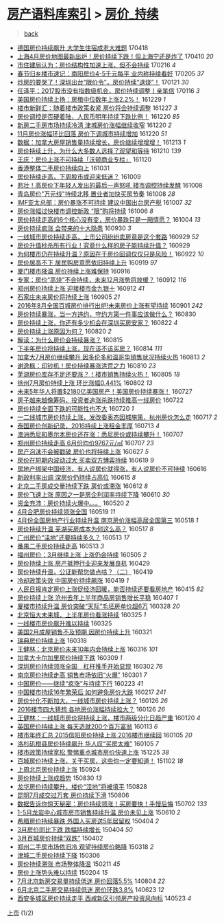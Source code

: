 [房产语料库索引](../../README.md)  > [房价_持续](房价_持续.md)
====
> [back](../README.md)

- [德国房价持续飙升 大学生住宿成老大难题](http://jkwz.applinzi.com/ittc/6957883146543563780.html#%E5%BE%B7%E5%9B%BD%E6%88%BF%E4%BB%B7%E6%8C%81%E7%BB%AD%E9%A3%99%E5%8D%87+%E5%A4%A7%E5%AD%A6%E7%94%9F%E4%BD%8F%E5%AE%BF%E6%88%90%E8%80%81%E5%A4%A7%E9%9A%BE%E9%A2%98) 170418  
- [上海4月房价地图最新出炉！房价持续下跌！但上海宁还是炸了](http://jkwz.applinzi.com/ittc/6954844354970649604.html#%E4%B8%8A%E6%B5%B74%E6%9C%88%E6%88%BF%E4%BB%B7%E5%9C%B0%E5%9B%BE%E6%9C%80%E6%96%B0%E5%87%BA%E7%82%89%EF%BC%81%E6%88%BF%E4%BB%B7%E6%8C%81%E7%BB%AD%E4%B8%8B%E8%B7%8C%EF%BC%81%E4%BD%86%E4%B8%8A%E6%B5%B7%E5%AE%81%E8%BF%98%E6%98%AF%E7%82%B8%E4%BA%86) 170410 *20* 
- [市住建局认为：房价结构性加速上涨，但不会持续](http://jkwz.applinzi.com/ittc/6935245578224272389.html#%E5%B8%82%E4%BD%8F%E5%BB%BA%E5%B1%80%E8%AE%A4%E4%B8%BA%EF%BC%9A%E6%88%BF%E4%BB%B7%E7%BB%93%E6%9E%84%E6%80%A7%E5%8A%A0%E9%80%9F%E4%B8%8A%E6%B6%A8%EF%BC%8C%E4%BD%86%E4%B8%8D%E4%BC%9A%E6%8C%81%E7%BB%AD) 170216 *4* 
- [春节归乡楼市速记：南阳房价4-5千元每平 业内称持续看好](http://jkwz.applinzi.com/ittc/6931211039193695236.html#%E6%98%A5%E8%8A%82%E5%BD%92%E4%B9%A1%E6%A5%BC%E5%B8%82%E9%80%9F%E8%AE%B0%EF%BC%9A%E5%8D%97%E9%98%B3%E6%88%BF%E4%BB%B74-5%E5%8D%83%E5%85%83%E6%AF%8F%E5%B9%B3+%E4%B8%9A%E5%86%85%E7%A7%B0%E6%8C%81%E7%BB%AD%E7%9C%8B%E5%A5%BD) 170205 *37* 
- [炒房的要哭了！深圳出台“限价令”，房价持续“退烧”！](http://jkwz.applinzi.com/ittc/6925680918198223877.html#%E7%82%92%E6%88%BF%E7%9A%84%E8%A6%81%E5%93%AD%E4%BA%86%EF%BC%81%E6%B7%B1%E5%9C%B3%E5%87%BA%E5%8F%B0%E2%80%9C%E9%99%90%E4%BB%B7%E4%BB%A4%E2%80%9D%EF%BC%8C%E6%88%BF%E4%BB%B7%E6%8C%81%E7%BB%AD%E2%80%9C%E9%80%80%E7%83%A7%E2%80%9D%EF%BC%81) 170121 *30* 
- [任泽平：2017股市没有指数级机会，房价持续调整丨亲笔信](http://jkwz.applinzi.com/ittc/6923521263804089349.html#%E4%BB%BB%E6%B3%BD%E5%B9%B3%EF%BC%9A2017%E8%82%A1%E5%B8%82%E6%B2%A1%E6%9C%89%E6%8C%87%E6%95%B0%E7%BA%A7%E6%9C%BA%E4%BC%9A%EF%BC%8C%E6%88%BF%E4%BB%B7%E6%8C%81%E7%BB%AD%E8%B0%83%E6%95%B4%E4%B8%A8%E4%BA%B2%E7%AC%94%E4%BF%A1) 170116 *3* 
- [美国房价持续上扬：房租中位数年上涨2.2%！](http://jkwz.applinzi.com/ittc/6917101198770701316.html#%E7%BE%8E%E5%9B%BD%E6%88%BF%E4%BB%B7%E6%8C%81%E7%BB%AD%E4%B8%8A%E6%89%AC%EF%BC%9A%E6%88%BF%E7%A7%9F%E4%B8%AD%E4%BD%8D%E6%95%B0%E5%B9%B4%E4%B8%8A%E6%B6%A82.2%25%EF%BC%81) 161229 *1* 
- [楼市新鲜汇：随着楼市政策收紧 房价将会持续调整](http://jkwz.applinzi.com/ittc/6916273841856054277.html#%E6%A5%BC%E5%B8%82%E6%96%B0%E9%B2%9C%E6%B1%87%EF%BC%9A%E9%9A%8F%E7%9D%80%E6%A5%BC%E5%B8%82%E6%94%BF%E7%AD%96%E6%94%B6%E7%B4%A7+%E6%88%BF%E4%BB%B7%E5%B0%86%E4%BC%9A%E6%8C%81%E7%BB%AD%E8%B0%83%E6%95%B4) 161227 *3* 
- [房价调控是否硬着陆，人民币明年持续下跌比例！](http://jkwz.applinzi.com/ittc/6913750037418214404.html#%E6%88%BF%E4%BB%B7%E8%B0%83%E6%8E%A7%E6%98%AF%E5%90%A6%E7%A1%AC%E7%9D%80%E9%99%86%EF%BC%8C%E4%BA%BA%E6%B0%91%E5%B8%81%E6%98%8E%E5%B9%B4%E6%8C%81%E7%BB%AD%E4%B8%8B%E8%B7%8C%E6%AF%94%E4%BE%8B%EF%BC%81) 161220 *85* 
- [新房二手房市场持续冷清 津城房价涨幅继续收窄](http://jkwz.applinzi.com/ittc/6913639800497521669.html#%E6%96%B0%E6%88%BF%E4%BA%8C%E6%89%8B%E6%88%BF%E5%B8%82%E5%9C%BA%E6%8C%81%E7%BB%AD%E5%86%B7%E6%B8%85+%E6%B4%A5%E5%9F%8E%E6%88%BF%E4%BB%B7%E6%B6%A8%E5%B9%85%E7%BB%A7%E7%BB%AD%E6%94%B6%E7%AA%84) 161220 *2* 
- [11月房价涨幅环比回落 房价下调城市持续增加](http://jkwz.applinzi.com/ittc/6913599559480902660.html#11%E6%9C%88%E6%88%BF%E4%BB%B7%E6%B6%A8%E5%B9%85%E7%8E%AF%E6%AF%94%E5%9B%9E%E8%90%BD+%E6%88%BF%E4%BB%B7%E4%B8%8B%E8%B0%83%E5%9F%8E%E5%B8%82%E6%8C%81%E7%BB%AD%E5%A2%9E%E5%8A%A0) 161220 *51* 
- [数据：加拿大房屋销售量持续增长，房价继续增增增！](http://jkwz.applinzi.com/ittc/6911166238570316804.html#%E6%95%B0%E6%8D%AE%EF%BC%9A%E5%8A%A0%E6%8B%BF%E5%A4%A7%E6%88%BF%E5%B1%8B%E9%94%80%E5%94%AE%E9%87%8F%E6%8C%81%E7%BB%AD%E5%A2%9E%E9%95%BF%EF%BC%8C%E6%88%BF%E4%BB%B7%E7%BB%A7%E7%BB%AD%E5%A2%9E%E5%A2%9E%E5%A2%9E%EF%BC%81) 161213 *1* 
- [房价持续上升，为什么大多数人选择了观望和等待](http://jkwz.applinzi.com/ittc/6910107618206286853.html#%E6%88%BF%E4%BB%B7%E6%8C%81%E7%BB%AD%E4%B8%8A%E5%8D%87%EF%BC%8C%E4%B8%BA%E4%BB%80%E4%B9%88%E5%A4%A7%E5%A4%9A%E6%95%B0%E4%BA%BA%E9%80%89%E6%8B%A9%E4%BA%86%E8%A7%82%E6%9C%9B%E5%92%8C%E7%AD%89%E5%BE%85) 161210 *139* 
- [王庆：房价上涨不可持续「沃顿商业专栏」](http://jkwz.applinzi.com/ittc/6902648088174265349.html#%E7%8E%8B%E5%BA%86%EF%BC%9A%E6%88%BF%E4%BB%B7%E4%B8%8A%E6%B6%A8%E4%B8%8D%E5%8F%AF%E6%8C%81%E7%BB%AD%E3%80%8C%E6%B2%83%E9%A1%BF%E5%95%86%E4%B8%9A%E4%B8%93%E6%A0%8F%E3%80%8D) 161120  
- [香港整体二手房价持续向上](http://jkwz.applinzi.com/ittc/6895073316573807621.html#%E9%A6%99%E6%B8%AF%E6%95%B4%E4%BD%93%E4%BA%8C%E6%89%8B%E6%88%BF%E4%BB%B7%E6%8C%81%E7%BB%AD%E5%90%91%E4%B8%8A) 161031  
- [房价持续走高，下周股市或迎来低迷？](http://jkwz.applinzi.com/ittc/6886932048513598469.html#%E6%88%BF%E4%BB%B7%E6%8C%81%E7%BB%AD%E8%B5%B0%E9%AB%98%EF%BC%8C%E4%B8%8B%E5%91%A8%E8%82%A1%E5%B8%82%E6%88%96%E8%BF%8E%E6%9D%A5%E4%BD%8E%E8%BF%B7%EF%BC%9F) 161009  
- [悲壮！高房价下年轻人发出的最后一声怒吼 楼市调控持续发酵](http://jkwz.applinzi.com/ittc/6886695925061256197.html#%E6%82%B2%E5%A3%AE%EF%BC%81%E9%AB%98%E6%88%BF%E4%BB%B7%E4%B8%8B%E5%B9%B4%E8%BD%BB%E4%BA%BA%E5%8F%91%E5%87%BA%E7%9A%84%E6%9C%80%E5%90%8E%E4%B8%80%E5%A3%B0%E6%80%92%E5%90%BC+%E6%A5%BC%E5%B8%82%E8%B0%83%E6%8E%A7%E6%8C%81%E7%BB%AD%E5%8F%91%E9%85%B5) 161008  
- [青岛房价&quot;万元线&quot;持续北移 置业者加快买房节奏](http://jkwz.applinzi.com/ittc/6886511563392943108.html#%E9%9D%92%E5%B2%9B%E6%88%BF%E4%BB%B7%26quot%3B%E4%B8%87%E5%85%83%E7%BA%BF%26quot%3B%E6%8C%81%E7%BB%AD%E5%8C%97%E7%A7%BB+%E7%BD%AE%E4%B8%9A%E8%80%85%E5%8A%A0%E5%BF%AB%E4%B9%B0%E6%88%BF%E8%8A%82%E5%A5%8F) 161008 *28* 
- [IMF亚太总部：房价暴涨不可持续 建议中国出台房产税](http://jkwz.applinzi.com/ittc/6886184167494124549.html#IMF%E4%BA%9A%E5%A4%AA%E6%80%BB%E9%83%A8%EF%BC%9A%E6%88%BF%E4%BB%B7%E6%9A%B4%E6%B6%A8%E4%B8%8D%E5%8F%AF%E6%8C%81%E7%BB%AD+%E5%BB%BA%E8%AE%AE%E4%B8%AD%E5%9B%BD%E5%87%BA%E5%8F%B0%E6%88%BF%E4%BA%A7%E7%A8%8E) 161007 *32* 
- [房价涨幅过快楼市调控新政     “限”购将持续](http://jkwz.applinzi.com/ittc/6885937777979425796.html#%E6%88%BF%E4%BB%B7%E6%B6%A8%E5%B9%85%E8%BF%87%E5%BF%AB%E6%A5%BC%E5%B8%82%E8%B0%83%E6%8E%A7%E6%96%B0%E6%94%BF+++++%E2%80%9C%E9%99%90%E2%80%9D%E8%B4%AD%E5%B0%86%E6%8C%81%E7%BB%AD) 161006 *8* 
- [房价持续走高的6个核心没有变，房价暴跌只是一厢情愿？](http://jkwz.applinzi.com/ittc/6885146929595417604.html#%E6%88%BF%E4%BB%B7%E6%8C%81%E7%BB%AD%E8%B5%B0%E9%AB%98%E7%9A%846%E4%B8%AA%E6%A0%B8%E5%BF%83%E6%B2%A1%E6%9C%89%E5%8F%98%EF%BC%8C%E6%88%BF%E4%BB%B7%E6%9A%B4%E8%B7%8C%E5%8F%AA%E6%98%AF%E4%B8%80%E5%8E%A2%E6%83%85%E6%84%BF%EF%BC%9F) 161004 *13* 
- [房价持续疯涨 会带来的十大隐患](http://jkwz.applinzi.com/ittc/6883728993836073988.html#%E6%88%BF%E4%BB%B7%E6%8C%81%E7%BB%AD%E7%96%AF%E6%B6%A8+%E4%BC%9A%E5%B8%A6%E6%9D%A5%E7%9A%84%E5%8D%81%E5%A4%A7%E9%9A%90%E6%82%A3) 160930 *3* 
- [一线城市房价持续走高，上市公司纷纷卖房竟是这个套路](http://jkwz.applinzi.com/ittc/6883379220532691972.html#%E4%B8%80%E7%BA%BF%E5%9F%8E%E5%B8%82%E6%88%BF%E4%BB%B7%E6%8C%81%E7%BB%AD%E8%B5%B0%E9%AB%98%EF%BC%8C%E4%B8%8A%E5%B8%82%E5%85%AC%E5%8F%B8%E7%BA%B7%E7%BA%B7%E5%8D%96%E6%88%BF%E7%AB%9F%E6%98%AF%E8%BF%99%E4%B8%AA%E5%A5%97%E8%B7%AF) 160929 *52* 
- [房价升值秒杀所有行业！究竟什么样的房子能持续升值？](http://jkwz.applinzi.com/ittc/6883300327268287493.html#%E6%88%BF%E4%BB%B7%E5%8D%87%E5%80%BC%E7%A7%92%E6%9D%80%E6%89%80%E6%9C%89%E8%A1%8C%E4%B8%9A%EF%BC%81%E7%A9%B6%E7%AB%9F%E4%BB%80%E4%B9%88%E6%A0%B7%E7%9A%84%E6%88%BF%E5%AD%90%E8%83%BD%E6%8C%81%E7%BB%AD%E5%8D%87%E5%80%BC%EF%BC%9F) 160929  
- [为何楼市仍在持续升温？原因在于房价回调仅仅只是风险！](http://jkwz.applinzi.com/ittc/6880718147241378820.html#%E4%B8%BA%E4%BD%95%E6%A5%BC%E5%B8%82%E4%BB%8D%E5%9C%A8%E6%8C%81%E7%BB%AD%E5%8D%87%E6%B8%A9%EF%BC%9F%E5%8E%9F%E5%9B%A0%E5%9C%A8%E4%BA%8E%E6%88%BF%E4%BB%B7%E5%9B%9E%E8%B0%83%E4%BB%85%E4%BB%85%E5%8F%AA%E6%98%AF%E9%A3%8E%E9%99%A9%EF%BC%81) 160922 *10* 
- [房价居高不下 居民购房意愿依旧持续上升](http://jkwz.applinzi.com/ittc/6879629433878610949.html#%E6%88%BF%E4%BB%B7%E5%B1%85%E9%AB%98%E4%B8%8D%E4%B8%8B+%E5%B1%85%E6%B0%91%E8%B4%AD%E6%88%BF%E6%84%8F%E6%84%BF%E4%BE%9D%E6%97%A7%E6%8C%81%E7%BB%AD%E4%B8%8A%E5%8D%87) 160919 *97* 
- [厦门楼市降温 房价持续上涨难保持](http://jkwz.applinzi.com/ittc/6878509462825993221.html#%E5%8E%A6%E9%97%A8%E6%A5%BC%E5%B8%82%E9%99%8D%E6%B8%A9+%E6%88%BF%E4%BB%B7%E6%8C%81%E7%BB%AD%E4%B8%8A%E6%B6%A8%E9%9A%BE%E4%BF%9D%E6%8C%81) 160916  
- [专家：房价“高烧”不会持续，未来12月涨势将放缓？](http://jkwz.applinzi.com/ittc/6877032924137915397.html#%E4%B8%93%E5%AE%B6%EF%BC%9A%E6%88%BF%E4%BB%B7%E2%80%9C%E9%AB%98%E7%83%A7%E2%80%9D%E4%B8%8D%E4%BC%9A%E6%8C%81%E7%BB%AD%EF%BC%8C%E6%9C%AA%E6%9D%A512%E6%9C%88%E6%B6%A8%E5%8A%BF%E5%B0%86%E6%94%BE%E7%BC%93%EF%BC%9F) 160912 *116* 
- [郑州房价持续上涨 迎接楼市金九银十](http://jkwz.applinzi.com/ittc/6876975978286416900.html#%E9%83%91%E5%B7%9E%E6%88%BF%E4%BB%B7%E6%8C%81%E7%BB%AD%E4%B8%8A%E6%B6%A8+%E8%BF%8E%E6%8E%A5%E6%A5%BC%E5%B8%82%E9%87%91%E4%B9%9D%E9%93%B6%E5%8D%81) 160912 *41* 
- [石家庄未来房价将持续上涨](http://jkwz.applinzi.com/ittc/6874348459875894277.html#%E7%9F%B3%E5%AE%B6%E5%BA%84%E6%9C%AA%E6%9D%A5%E6%88%BF%E4%BB%B7%E5%B0%86%E6%8C%81%E7%BB%AD%E4%B8%8A%E6%B6%A8) 160905 *21* 
- [2016年8月全国百城房价排行出炉!未来房价上涨有望持续](http://jkwz.applinzi.com/ittc/6872880208851502084.html#2016%E5%B9%B48%E6%9C%88%E5%85%A8%E5%9B%BD%E7%99%BE%E5%9F%8E%E6%88%BF%E4%BB%B7%E6%8E%92%E8%A1%8C%E5%87%BA%E7%82%89%21%E6%9C%AA%E6%9D%A5%E6%88%BF%E4%BB%B7%E4%B8%8A%E6%B6%A8%E6%9C%89%E6%9C%9B%E6%8C%81%E7%BB%AD) 160901 *242* 
- [房价持续暴涨，当一方违约，守约方第一件事应该做什么？](http://jkwz.applinzi.com/ittc/6872099547890844677.html#%E6%88%BF%E4%BB%B7%E6%8C%81%E7%BB%AD%E6%9A%B4%E6%B6%A8%EF%BC%8C%E5%BD%93%E4%B8%80%E6%96%B9%E8%BF%9D%E7%BA%A6%EF%BC%8C%E5%AE%88%E7%BA%A6%E6%96%B9%E7%AC%AC%E4%B8%80%E4%BB%B6%E4%BA%8B%E5%BA%94%E8%AF%A5%E5%81%9A%E4%BB%80%E4%B9%88%EF%BC%9F) 160830  
- [房价持续上涨，你还有多少机会在深圳买房安家？](http://jkwz.applinzi.com/ittc/6869281503414060036.html#%E6%88%BF%E4%BB%B7%E6%8C%81%E7%BB%AD%E4%B8%8A%E6%B6%A8%EF%BC%8C%E4%BD%A0%E8%BF%98%E6%9C%89%E5%A4%9A%E5%B0%91%E6%9C%BA%E4%BC%9A%E5%9C%A8%E6%B7%B1%E5%9C%B3%E4%B9%B0%E6%88%BF%E5%AE%89%E5%AE%B6%EF%BC%9F) 160822 *4* 
- [房价持续上涨原因为何？](http://jkwz.applinzi.com/ittc/6868438340042490885.html#%E6%88%BF%E4%BB%B7%E6%8C%81%E7%BB%AD%E4%B8%8A%E6%B6%A8%E5%8E%9F%E5%9B%A0%E4%B8%BA%E4%BD%95%EF%BC%9F) 160820 *2* 
- [解读：为什么房价会持续暴涨？](http://jkwz.applinzi.com/ittc/6866648564255687684.html#%E8%A7%A3%E8%AF%BB%EF%BC%9A%E4%B8%BA%E4%BB%80%E4%B9%88%E6%88%BF%E4%BB%B7%E4%BC%9A%E6%8C%81%E7%BB%AD%E6%9A%B4%E6%B6%A8%EF%BC%9F) 160815  
- [下半年房价将持续上涨，现在该不该买房？](http://jkwz.applinzi.com/ittc/6865504846354056197.html#%E4%B8%8B%E5%8D%8A%E5%B9%B4%E6%88%BF%E4%BB%B7%E5%B0%86%E6%8C%81%E7%BB%AD%E4%B8%8A%E6%B6%A8%EF%BC%8C%E7%8E%B0%E5%9C%A8%E8%AF%A5%E4%B8%8D%E8%AF%A5%E4%B9%B0%E6%88%BF%EF%BC%9F) 160814 *111* 
- [加拿大7月房价继续攀升 因多伦多和温哥华销售状况持续火热](http://jkwz.applinzi.com/ittc/6865756463980610565.html#%E5%8A%A0%E6%8B%BF%E5%A4%A77%E6%9C%88%E6%88%BF%E4%BB%B7%E7%BB%A7%E7%BB%AD%E6%94%80%E5%8D%87+%E5%9B%A0%E5%A4%9A%E4%BC%A6%E5%A4%9A%E5%92%8C%E6%B8%A9%E5%93%A5%E5%8D%8E%E9%94%80%E5%94%AE%E7%8A%B6%E5%86%B5%E6%8C%81%E7%BB%AD%E7%81%AB%E7%83%AD) 160813 *2* 
- [谢逸枫：印钞机！房价持续暴涨洪荒之力](http://jkwz.applinzi.com/ittc/6864869971330597893.html#%E8%B0%A2%E9%80%B8%E6%9E%AB%EF%BC%9A%E5%8D%B0%E9%92%9E%E6%9C%BA%EF%BC%81%E6%88%BF%E4%BB%B7%E6%8C%81%E7%BB%AD%E6%9A%B4%E6%B6%A8%E6%B4%AA%E8%8D%92%E4%B9%8B%E5%8A%9B) 160810 *23* 
- [芜湖房价库存不足还要涨？！楼市销售持续火热！](http://jkwz.applinzi.com/ittc/6862930675291915268.html#%E8%8A%9C%E6%B9%96%E6%88%BF%E4%BB%B7%E5%BA%93%E5%AD%98%E4%B8%8D%E8%B6%B3%E8%BF%98%E8%A6%81%E6%B6%A8%EF%BC%9F%EF%BC%81%E6%A5%BC%E5%B8%82%E9%94%80%E5%94%AE%E6%8C%81%E7%BB%AD%E7%81%AB%E7%83%AD%EF%BC%81) 160805 *18* 
- [徐州7月房价持续上涨 环比涨幅0.441%](http://jkwz.applinzi.com/ittc/6861727467345282052.html#%E5%BE%90%E5%B7%9E7%E6%9C%88%E6%88%BF%E4%BB%B7%E6%8C%81%E7%BB%AD%E4%B8%8A%E6%B6%A8+%E7%8E%AF%E6%AF%94%E6%B6%A8%E5%B9%850.441%25) 160802 *13* 
- [未来5年华人将置$2180亿美国房产！美国房价持续暴涨！](http://jkwz.applinzi.com/ittc/6859474257284957188.html#%E6%9C%AA%E6%9D%A55%E5%B9%B4%E5%8D%8E%E4%BA%BA%E5%B0%86%E7%BD%AE%242180%E4%BA%BF%E7%BE%8E%E5%9B%BD%E6%88%BF%E4%BA%A7%EF%BC%81%E7%BE%8E%E5%9B%BD%E6%88%BF%E4%BB%B7%E6%8C%81%E7%BB%AD%E6%9A%B4%E6%B6%A8%EF%BC%81) 160727  
- [房子越来越像筹码，投资者追涨杀跌持续推高一线房价](http://jkwz.applinzi.com/ittc/6857473245120562180.html#%E6%88%BF%E5%AD%90%E8%B6%8A%E6%9D%A5%E8%B6%8A%E5%83%8F%E7%AD%B9%E7%A0%81%EF%BC%8C%E6%8A%95%E8%B5%84%E8%80%85%E8%BF%BD%E6%B6%A8%E6%9D%80%E8%B7%8C%E6%8C%81%E7%BB%AD%E6%8E%A8%E9%AB%98%E4%B8%80%E7%BA%BF%E6%88%BF%E4%BB%B7) 160722  
- [房价持续全面下跌的可能性也不大](http://jkwz.applinzi.com/ittc/6856872625414079492.html#%E6%88%BF%E4%BB%B7%E6%8C%81%E7%BB%AD%E5%85%A8%E9%9D%A2%E4%B8%8B%E8%B7%8C%E7%9A%84%E5%8F%AF%E8%83%BD%E6%80%A7%E4%B9%9F%E4%B8%8D%E5%A4%A7) 160720 *1* 
- [一二线城市房价持续上涨，发改委表态因城施策，杭州房价怎么走](http://jkwz.applinzi.com/ittc/6855706880936248325.html#%E4%B8%80%E4%BA%8C%E7%BA%BF%E5%9F%8E%E5%B8%82%E6%88%BF%E4%BB%B7%E6%8C%81%E7%BB%AD%E4%B8%8A%E6%B6%A8%EF%BC%8C%E5%8F%91%E6%94%B9%E5%A7%94%E8%A1%A8%E6%80%81%E5%9B%A0%E5%9F%8E%E6%96%BD%E7%AD%96%EF%BC%8C%E6%9D%AD%E5%B7%9E%E6%88%BF%E4%BB%B7%E6%80%8E%E4%B9%88%E8%B5%B0) 160717 *2* 
- [泰国房价创新纪录，2016持续上涨租金丰厚](http://jkwz.applinzi.com/ittc/6854418642544100356.html#%E6%B3%B0%E5%9B%BD%E6%88%BF%E4%BB%B7%E5%88%9B%E6%96%B0%E7%BA%AA%E5%BD%95%EF%BC%8C2016%E6%8C%81%E7%BB%AD%E4%B8%8A%E6%B6%A8%E7%A7%9F%E9%87%91%E4%B8%B0%E5%8E%9A) 160713 *4* 
- [澳洲悉尼和墨尔本房价还在涨：悉尼房价或持续攀升！](http://jkwz.applinzi.com/ittc/6852157579379344388.html#%E6%BE%B3%E6%B4%B2%E6%82%89%E5%B0%BC%E5%92%8C%E5%A2%A8%E5%B0%94%E6%9C%AC%E6%88%BF%E4%BB%B7%E8%BF%98%E5%9C%A8%E6%B6%A8%EF%BC%9A%E6%82%89%E5%B0%BC%E6%88%BF%E4%BB%B7%E6%88%96%E6%8C%81%E7%BB%AD%E6%94%80%E5%8D%87%EF%BC%81) 160707  
- [郑州房价持续走高 6月份均价9767元/㎡](http://jkwz.applinzi.com/ittc/6852026784807388165.html#%E9%83%91%E5%B7%9E%E6%88%BF%E4%BB%B7%E6%8C%81%E7%BB%AD%E8%B5%B0%E9%AB%98+6%E6%9C%88%E4%BB%BD%E5%9D%87%E4%BB%B79767%E5%85%83%2F%E3%8E%A1) 160707 *23* 
- [房产泡沫不会被戳破 房价也将持续上涨](http://jkwz.applinzi.com/ittc/6848374769870963717.html#%E6%88%BF%E4%BA%A7%E6%B3%A1%E6%B2%AB%E4%B8%8D%E4%BC%9A%E8%A2%AB%E6%88%B3%E7%A0%B4+%E6%88%BF%E4%BB%B7%E4%B9%9F%E5%B0%86%E6%8C%81%E7%BB%AD%E4%B8%8A%E6%B6%A8) 160627 *5* 
- [房价在短期内波动过大 买卖双方博弈持续](http://jkwz.applinzi.com/ittc/6845572517854708740.html#%E6%88%BF%E4%BB%B7%E5%9C%A8%E7%9F%AD%E6%9C%9F%E5%86%85%E6%B3%A2%E5%8A%A8%E8%BF%87%E5%A4%A7+%E4%B9%B0%E5%8D%96%E5%8F%8C%E6%96%B9%E5%8D%9A%E5%BC%88%E6%8C%81%E7%BB%AD) 160619 *9* 
- [房地产绑架中国经济，有人说房价就得涨，有人说房价不可持续](http://jkwz.applinzi.com/ittc/6844355033298371589.html#%E6%88%BF%E5%9C%B0%E4%BA%A7%E7%BB%91%E6%9E%B6%E4%B8%AD%E5%9B%BD%E7%BB%8F%E6%B5%8E%EF%BC%8C%E6%9C%89%E4%BA%BA%E8%AF%B4%E6%88%BF%E4%BB%B7%E5%B0%B1%E5%BE%97%E6%B6%A8%EF%BC%8C%E6%9C%89%E4%BA%BA%E8%AF%B4%E6%88%BF%E4%BB%B7%E4%B8%8D%E5%8F%AF%E6%8C%81%E7%BB%AD) 160616  
- [新政利率出调 深房价仍持续占高位](http://jkwz.applinzi.com/ittc/6843877877820687365.html#%E6%96%B0%E6%94%BF%E5%88%A9%E7%8E%87%E5%87%BA%E8%B0%83+%E6%B7%B1%E6%88%BF%E4%BB%B7%E4%BB%8D%E6%8C%81%E7%BB%AD%E5%8D%A0%E9%AB%98%E4%BD%8D) 160615 *8* 
- [北京二手房成交量持续下跌 房价或滞涨](http://jkwz.applinzi.com/ittc/6842890959226143748.html#%E5%8C%97%E4%BA%AC%E4%BA%8C%E6%89%8B%E6%88%BF%E6%88%90%E4%BA%A4%E9%87%8F%E6%8C%81%E7%BB%AD%E4%B8%8B%E8%B7%8C+%E6%88%BF%E4%BB%B7%E6%88%96%E6%BB%9E%E6%B6%A8) 160612 *8* 
- [房价飞速上涨 原因之一是房企利润率持续下降](http://jkwz.applinzi.com/ittc/6841899697169761284.html#%E6%88%BF%E4%BB%B7%E9%A3%9E%E9%80%9F%E4%B8%8A%E6%B6%A8+%E5%8E%9F%E5%9B%A0%E4%B9%8B%E4%B8%80%E6%98%AF%E6%88%BF%E4%BC%81%E5%88%A9%E6%B6%A6%E7%8E%87%E6%8C%81%E7%BB%AD%E4%B8%8B%E9%99%8D) 160610 *30* 
- [资金充沛：房价持续火爆中。。。](http://jkwz.applinzi.com/ittc/6834243458751284229.html#%E8%B5%84%E9%87%91%E5%85%85%E6%B2%9B%EF%BC%9A%E6%88%BF%E4%BB%B7%E6%8C%81%E7%BB%AD%E7%81%AB%E7%88%86%E4%B8%AD%E3%80%82%E3%80%82%E3%80%82) 160520 *2* 
- [4月合肥房价持续领涨全国](http://jkwz.applinzi.com/ittc/6833883456878412804.html#4%E6%9C%88%E5%90%88%E8%82%A5%E6%88%BF%E4%BB%B7%E6%8C%81%E7%BB%AD%E9%A2%86%E6%B6%A8%E5%85%A8%E5%9B%BD) 160519 *11* 
- [4月份全国房地产行业持续升温 南京房价涨幅高居全国第三](http://jkwz.applinzi.com/ittc/6833560553314059268.html#4%E6%9C%88%E4%BB%BD%E5%85%A8%E5%9B%BD%E6%88%BF%E5%9C%B0%E4%BA%A7%E8%A1%8C%E4%B8%9A%E6%8C%81%E7%BB%AD%E5%8D%87%E6%B8%A9+%E5%8D%97%E4%BA%AC%E6%88%BF%E4%BB%B7%E6%B6%A8%E5%B9%85%E9%AB%98%E5%B1%85%E5%85%A8%E5%9B%BD%E7%AC%AC%E4%B8%89) 160518 *1* 
- [房价持续升温 芜湖买房成本为何这么高？](http://jkwz.applinzi.com/ittc/6833157096597881861.html#%E6%88%BF%E4%BB%B7%E6%8C%81%E7%BB%AD%E5%8D%87%E6%B8%A9+%E8%8A%9C%E6%B9%96%E4%B9%B0%E6%88%BF%E6%88%90%E6%9C%AC%E4%B8%BA%E4%BD%95%E8%BF%99%E4%B9%88%E9%AB%98%EF%BC%9F) 160517 *8* 
- [广州房价“洼地”还要持续多久？](http://jkwz.applinzi.com/ittc/6831627420385674244.html#%E5%B9%BF%E5%B7%9E%E6%88%BF%E4%BB%B7%E2%80%9C%E6%B4%BC%E5%9C%B0%E2%80%9D%E8%BF%98%E8%A6%81%E6%8C%81%E7%BB%AD%E5%A4%9A%E4%B9%85%EF%BC%9F) 160513 *17* 
- [番禺二手房价持续走高](http://jkwz.applinzi.com/ittc/6831579251371148292.html#%E7%95%AA%E7%A6%BA%E4%BA%8C%E6%89%8B%E6%88%BF%E4%BB%B7%E6%8C%81%E7%BB%AD%E8%B5%B0%E9%AB%98) 160513 *3* 
- [福州房价：3月继续上涨 上涨仍会持续](http://jkwz.applinzi.com/ittc/6828664400084730884.html#%E7%A6%8F%E5%B7%9E%E6%88%BF%E4%BB%B7%EF%BC%9A3%E6%9C%88%E7%BB%A7%E7%BB%AD%E4%B8%8A%E6%B6%A8+%E4%B8%8A%E6%B6%A8%E4%BB%8D%E4%BC%9A%E6%8C%81%E7%BB%AD) 160505 *2* 
- [房价持续上涨 房产抵押行业迎来发展良机](http://jkwz.applinzi.com/ittc/6826529053133505540.html#%E6%88%BF%E4%BB%B7%E6%8C%81%E7%BB%AD%E4%B8%8A%E6%B6%A8+%E6%88%BF%E4%BA%A7%E6%8A%B5%E6%8A%BC%E8%A1%8C%E4%B8%9A%E8%BF%8E%E6%9D%A5%E5%8F%91%E5%B1%95%E8%89%AF%E6%9C%BA) 160429  
- [房价持续升温，公证能帮您做点啥？（二）](http://jkwz.applinzi.com/ittc/6822754231127639044.html#%E6%88%BF%E4%BB%B7%E6%8C%81%E7%BB%AD%E5%8D%87%E6%B8%A9%EF%BC%8C%E5%85%AC%E8%AF%81%E8%83%BD%E5%B8%AE%E6%82%A8%E5%81%9A%E7%82%B9%E5%95%A5%EF%BC%9F%EF%BC%88%E4%BA%8C%EF%BC%89) 160419  
- [冷却政策失效 中国房价持续飙涨](http://jkwz.applinzi.com/ittc/6822584563762988037.html#%E5%86%B7%E5%8D%B4%E6%94%BF%E7%AD%96%E5%A4%B1%E6%95%88+%E4%B8%AD%E5%9B%BD%E6%88%BF%E4%BB%B7%E6%8C%81%E7%BB%AD%E9%A3%99%E6%B6%A8) 160419 *1* 
- [人民日报肯定房价上涨促经济回暖，能否持续还要看房地产](http://jkwz.applinzi.com/ittc/6820952717744669700.html#%E4%BA%BA%E6%B0%91%E6%97%A5%E6%8A%A5%E8%82%AF%E5%AE%9A%E6%88%BF%E4%BB%B7%E4%B8%8A%E6%B6%A8%E4%BF%83%E7%BB%8F%E6%B5%8E%E5%9B%9E%E6%9A%96%EF%BC%8C%E8%83%BD%E5%90%A6%E6%8C%81%E7%BB%AD%E8%BF%98%E8%A6%81%E7%9C%8B%E6%88%BF%E5%9C%B0%E4%BA%A7) 160415 *82* 
- [房价持续上涨 沧州去年上半年商品房销售增长平稳](http://jkwz.applinzi.com/ittc/6818270991847261188.html#%E6%88%BF%E4%BB%B7%E6%8C%81%E7%BB%AD%E4%B8%8A%E6%B6%A8+%E6%B2%A7%E5%B7%9E%E5%8E%BB%E5%B9%B4%E4%B8%8A%E5%8D%8A%E5%B9%B4%E5%95%86%E5%93%81%E6%88%BF%E9%94%80%E5%94%AE%E5%A2%9E%E9%95%BF%E5%B9%B3%E7%A8%B3) 160407 *1* 
- [厦楼市持续升温 房价突破“天际”毛坯房单价超6万](http://jkwz.applinzi.com/ittc/6814743552760235012.html#%E5%8E%A6%E6%A5%BC%E5%B8%82%E6%8C%81%E7%BB%AD%E5%8D%87%E6%B8%A9+%E6%88%BF%E4%BB%B7%E7%AA%81%E7%A0%B4%E2%80%9C%E5%A4%A9%E9%99%85%E2%80%9D%E6%AF%9B%E5%9D%AF%E6%88%BF%E5%8D%95%E4%BB%B7%E8%B6%856%E4%B8%87) 160328 *20* 
- [北京恒大未来城，上半年房价看涨持续](http://jkwz.applinzi.com/ittc/6813441199360705540.html#%E5%8C%97%E4%BA%AC%E6%81%92%E5%A4%A7%E6%9C%AA%E6%9D%A5%E5%9F%8E%EF%BC%8C%E4%B8%8A%E5%8D%8A%E5%B9%B4%E6%88%BF%E4%BB%B7%E7%9C%8B%E6%B6%A8%E6%8C%81%E7%BB%AD) 160325 *1* 
- [一线楼市房价飙升难以持续](http://jkwz.applinzi.com/ittc/6813393844074710021.html#%E4%B8%80%E7%BA%BF%E6%A5%BC%E5%B8%82%E6%88%BF%E4%BB%B7%E9%A3%99%E5%8D%87%E9%9A%BE%E4%BB%A5%E6%8C%81%E7%BB%AD) 160325  
- [美国2月成屋销售不及预期 因房价持续上升](http://jkwz.applinzi.com/ittc/6812180341628339204.html#%E7%BE%8E%E5%9B%BD2%E6%9C%88%E6%88%90%E5%B1%8B%E9%94%80%E5%94%AE%E4%B8%8D%E5%8F%8A%E9%A2%84%E6%9C%9F+%E5%9B%A0%E6%88%BF%E4%BB%B7%E6%8C%81%E7%BB%AD%E4%B8%8A%E5%8D%87) 160321  
- [瑞典房价持续上涨](http://jkwz.applinzi.com/ittc/6811044091571733509.html#%E7%91%9E%E5%85%B8%E6%88%BF%E4%BB%B7%E6%8C%81%E7%BB%AD%E4%B8%8A%E6%B6%A8) 160318  
- [王健林：北京房价未来10年内会持续上涨](http://jkwz.applinzi.com/ittc/6810145911518790660.html#%E7%8E%8B%E5%81%A5%E6%9E%97%EF%BC%9A%E5%8C%97%E4%BA%AC%E6%88%BF%E4%BB%B7%E6%9C%AA%E6%9D%A510%E5%B9%B4%E5%86%85%E4%BC%9A%E6%8C%81%E7%BB%AD%E4%B8%8A%E6%B6%A8) 160316 *101* 
- [加拿大卡尔加里房价持续下跌](http://jkwz.applinzi.com/ittc/6807386891674452996.html#%E5%8A%A0%E6%8B%BF%E5%A4%A7%E5%8D%A1%E5%B0%94%E5%8A%A0%E9%87%8C%E6%88%BF%E4%BB%B7%E6%8C%81%E7%BB%AD%E4%B8%8B%E8%B7%8C) 160309 *1* 
- [深圳房价持续领涨全国　杠杆推手开始显现](http://jkwz.applinzi.com/ittc/6805042460581430277.html#%E6%B7%B1%E5%9C%B3%E6%88%BF%E4%BB%B7%E6%8C%81%E7%BB%AD%E9%A2%86%E6%B6%A8%E5%85%A8%E5%9B%BD%E3%80%80%E6%9D%A0%E6%9D%86%E6%8E%A8%E6%89%8B%E5%BC%80%E5%A7%8B%E6%98%BE%E7%8E%B0) 160302 *76* 
- [南京房价持续走高 销售市场依旧“火爆”](http://jkwz.applinzi.com/ittc/6804624732871721989.html#%E5%8D%97%E4%BA%AC%E6%88%BF%E4%BB%B7%E6%8C%81%E7%BB%AD%E8%B5%B0%E9%AB%98+%E9%94%80%E5%94%AE%E5%B8%82%E5%9C%BA%E4%BE%9D%E6%97%A7%E2%80%9C%E7%81%AB%E7%88%86%E2%80%9D) 160301 *7* 
- [中国房价——继续“疯涨”与持续下行](http://jkwz.applinzi.com/ittc/6802147544784176133.html#%E4%B8%AD%E5%9B%BD%E6%88%BF%E4%BB%B7%E2%80%94%E2%80%94%E7%BB%A7%E7%BB%AD%E2%80%9C%E7%96%AF%E6%B6%A8%E2%80%9D%E4%B8%8E%E6%8C%81%E7%BB%AD%E4%B8%8B%E8%A1%8C) 160223 *41* 
- [中国楼市持续16年繁荣后 如何避免房价大跌](http://jkwz.applinzi.com/ittc/6799726567282443269.html#%E4%B8%AD%E5%9B%BD%E6%A5%BC%E5%B8%82%E6%8C%81%E7%BB%AD16%E5%B9%B4%E7%B9%81%E8%8D%A3%E5%90%8E+%E5%A6%82%E4%BD%95%E9%81%BF%E5%85%8D%E6%88%BF%E4%BB%B7%E5%A4%A7%E8%B7%8C) 160217 *241* 
- [房价分化不断加大，一线城市房价持续上涨？](http://jkwz.applinzi.com/ittc/6791664528546857989.html#%E6%88%BF%E4%BB%B7%E5%88%86%E5%8C%96%E4%B8%8D%E6%96%AD%E5%8A%A0%E5%A4%A7%EF%BC%8C%E4%B8%80%E7%BA%BF%E5%9F%8E%E5%B8%82%E6%88%BF%E4%BB%B7%E6%8C%81%E7%BB%AD%E4%B8%8A%E6%B6%A8%EF%BC%9F) 160126 *26* 
- [2016楼市四大猜想 各地房价涨幅持续拉大？](http://jkwz.applinzi.com/ittc/6791545038324630532.html#2016%E6%A5%BC%E5%B8%82%E5%9B%9B%E5%A4%A7%E7%8C%9C%E6%83%B3+%E5%90%84%E5%9C%B0%E6%88%BF%E4%BB%B7%E6%B6%A8%E5%B9%85%E6%8C%81%E7%BB%AD%E6%8B%89%E5%A4%A7%EF%BC%9F) 160126 *26* 
- [王健林：一线城市房价将持续上涨，楼市两级分化日趋严重](http://jkwz.applinzi.com/ittc/6789430025258533892.html#%E7%8E%8B%E5%81%A5%E6%9E%97%EF%BC%9A%E4%B8%80%E7%BA%BF%E5%9F%8E%E5%B8%82%E6%88%BF%E4%BB%B7%E5%B0%86%E6%8C%81%E7%BB%AD%E4%B8%8A%E6%B6%A8%EF%BC%8C%E6%A5%BC%E5%B8%82%E4%B8%A4%E7%BA%A7%E5%88%86%E5%8C%96%E6%97%A5%E8%B6%8B%E4%B8%A5%E9%87%8D) 160120 *4* 
- [英国房价持续上涨 每天造就200个百万富翁](http://jkwz.applinzi.com/ittc/6786790260663124997.html#%E8%8B%B1%E5%9B%BD%E6%88%BF%E4%BB%B7%E6%8C%81%E7%BB%AD%E4%B8%8A%E6%B6%A8+%E6%AF%8F%E5%A4%A9%E9%80%A0%E5%B0%B1200%E4%B8%AA%E7%99%BE%E4%B8%87%E5%AF%8C%E7%BF%81) 160113 *6* 
- [楼市年终汇总  2015信阳房价持续上涨 2016楼市继续回](http://jkwz.applinzi.com/ittc/6783861097052505092.html#%E6%A5%BC%E5%B8%82%E5%B9%B4%E7%BB%88%E6%B1%87%E6%80%BB++2015%E4%BF%A1%E9%98%B3%E6%88%BF%E4%BB%B7%E6%8C%81%E7%BB%AD%E4%B8%8A%E6%B6%A8+2016%E6%A5%BC%E5%B8%82%E7%BB%A7%E7%BB%AD%E5%9B%9E) 160105 *20* 
- [洛杉矶橙县房价持续飙升 华人叹“买房太难”](http://jkwz.applinzi.com/ittc/6783786648055841797.html#%E6%B4%9B%E6%9D%89%E7%9F%B6%E6%A9%99%E5%8E%BF%E6%88%BF%E4%BB%B7%E6%8C%81%E7%BB%AD%E9%A3%99%E5%8D%87+%E5%8D%8E%E4%BA%BA%E5%8F%B9%E2%80%9C%E4%B9%B0%E6%88%BF%E5%A4%AA%E9%9A%BE%E2%80%9D) 160105 *7* 
- [楼市政策持续宽松 警惕重点城市房价快速上涨](http://jkwz.applinzi.com/ittc/6779666486184641540.html#%E6%A5%BC%E5%B8%82%E6%94%BF%E7%AD%96%E6%8C%81%E7%BB%AD%E5%AE%BD%E6%9D%BE+%E8%AD%A6%E6%83%95%E9%87%8D%E7%82%B9%E5%9F%8E%E5%B8%82%E6%88%BF%E4%BB%B7%E5%BF%AB%E9%80%9F%E4%B8%8A%E6%B6%A8) 151225 *38* 
- [百城房价持续上涨，关于买房，这些你一定要知道！](http://jkwz.applinzi.com/ittc/6760084267281122308.html#%E7%99%BE%E5%9F%8E%E6%88%BF%E4%BB%B7%E6%8C%81%E7%BB%AD%E4%B8%8A%E6%B6%A8%EF%BC%8C%E5%85%B3%E4%BA%8E%E4%B9%B0%E6%88%BF%EF%BC%8C%E8%BF%99%E4%BA%9B%E4%BD%A0%E4%B8%80%E5%AE%9A%E8%A6%81%E7%9F%A5%E9%81%93%EF%BC%81) 151102 *18* 
- [上周北京房价持续上涨](http://jkwz.applinzi.com/ittc/6745607405700236292.html#%E4%B8%8A%E5%91%A8%E5%8C%97%E4%BA%AC%E6%88%BF%E4%BB%B7%E6%8C%81%E7%BB%AD%E4%B8%8A%E6%B6%A8) 150924  
- [房价持续上涨成趋势](http://jkwz.applinzi.com/ittc/6736270799633728516.html#%E6%88%BF%E4%BB%B7%E6%8C%81%E7%BB%AD%E4%B8%8A%E6%B6%A8%E6%88%90%E8%B6%8B%E5%8A%BF) 150830 *13* 
- [龙华房价持续攀升，楼价“洼地”将被填平](http://jkwz.applinzi.com/ittc/6735664058193413125.html#%E9%BE%99%E5%8D%8E%E6%88%BF%E4%BB%B7%E6%8C%81%E7%BB%AD%E6%94%80%E5%8D%87%EF%BC%8C%E6%A5%BC%E4%BB%B7%E2%80%9C%E6%B4%BC%E5%9C%B0%E2%80%9D%E5%B0%86%E8%A2%AB%E5%A1%AB%E5%B9%B3) 150828  
- [昆明7月成交过万套 房价持续下滑](http://jkwz.applinzi.com/ittc/547650611436139911.html#%E6%98%86%E6%98%8E7%E6%9C%88%E6%88%90%E4%BA%A4%E8%BF%87%E4%B8%87%E5%A5%97+%E6%88%BF%E4%BB%B7%E6%8C%81%E7%BB%AD%E4%B8%8B%E6%BB%91) 150806  
- [数据告诉你惊天秘密：房价持续领涨！买房要快！手慢后悔](http://jkwz.applinzi.com/ittc/547650611417979453.html#%E6%95%B0%E6%8D%AE%E5%91%8A%E8%AF%89%E4%BD%A0%E6%83%8A%E5%A4%A9%E7%A7%98%E5%AF%86%EF%BC%9A%E6%88%BF%E4%BB%B7%E6%8C%81%E7%BB%AD%E9%A2%86%E6%B6%A8%EF%BC%81%E4%B9%B0%E6%88%BF%E8%A6%81%E5%BF%AB%EF%BC%81%E6%89%8B%E6%85%A2%E5%90%8E%E6%82%94) 150702 *133* 
- [1-5月龙岩中心城市房市销售持续升温 房价未见上涨](http://jkwz.applinzi.com/ittc/547650611421796376.html#1-5%E6%9C%88%E9%BE%99%E5%B2%A9%E4%B8%AD%E5%BF%83%E5%9F%8E%E5%B8%82%E6%88%BF%E5%B8%82%E9%94%80%E5%94%AE%E6%8C%81%E7%BB%AD%E5%8D%87%E6%B8%A9+%E6%88%BF%E4%BB%B7%E6%9C%AA%E8%A7%81%E4%B8%8A%E6%B6%A8) 150610 *2* 
- [希腊房价持续暴跌 外国人买房送5年居留权](http://jkwz.applinzi.com/ittc/547650611400260302.html#%E5%B8%8C%E8%85%8A%E6%88%BF%E4%BB%B7%E6%8C%81%E7%BB%AD%E6%9A%B4%E8%B7%8C+%E5%A4%96%E5%9B%BD%E4%BA%BA%E4%B9%B0%E6%88%BF%E9%80%815%E5%B9%B4%E5%B1%85%E7%95%99%E6%9D%83) 150404 *2* 
- [3月房价同比下跌 跌幅持续增长](http://jkwz.applinzi.com/ittc/547650611402092460.html#3%E6%9C%88%E6%88%BF%E4%BB%B7%E5%90%8C%E6%AF%94%E4%B8%8B%E8%B7%8C+%E8%B7%8C%E5%B9%85%E6%8C%81%E7%BB%AD%E5%A2%9E%E9%95%BF) 150404 *50* 
- [3月百城房价持续“双跌”](http://jkwz.applinzi.com/ittc/547650611399799172.html#3%E6%9C%88%E7%99%BE%E5%9F%8E%E6%88%BF%E4%BB%B7%E6%8C%81%E7%BB%AD%E2%80%9C%E5%8F%8C%E8%B7%8C%E2%80%9D) 150402  
- [郑州二手房市场依旧冷 观望持续房价略降](http://jkwz.applinzi.com/ittc/547650611399610998.html#%E9%83%91%E5%B7%9E%E4%BA%8C%E6%89%8B%E6%88%BF%E5%B8%82%E5%9C%BA%E4%BE%9D%E6%97%A7%E5%86%B7+%E8%A7%82%E6%9C%9B%E6%8C%81%E7%BB%AD%E6%88%BF%E4%BB%B7%E7%95%A5%E9%99%8D) 150318 *2* 
- [津城二手房价持续下降](http://jkwz.applinzi.com/ittc/547650611394720083.html#%E6%B4%A5%E5%9F%8E%E4%BA%8C%E6%89%8B%E6%88%BF%E4%BB%B7%E6%8C%81%E7%BB%AD%E4%B8%8B%E9%99%8D) 150306  
- [房价持续滞涨 市场整体降温](http://jkwz.applinzi.com/ittc/547650611392868316.html#%E6%88%BF%E4%BB%B7%E6%8C%81%E7%BB%AD%E6%BB%9E%E6%B6%A8+%E5%B8%82%E5%9C%BA%E6%95%B4%E4%BD%93%E9%99%8D%E6%B8%A9) 150211 *45* 
- [房价上涨势头难以持续](http://jkwz.applinzi.com/ittc/547650611390000954.html#%E6%88%BF%E4%BB%B7%E4%B8%8A%E6%B6%A8%E5%8A%BF%E5%A4%B4%E9%9A%BE%E4%BB%A5%E6%8C%81%E7%BB%AD) 150204 *15* 
- [7月北京新房交易量持续低迷 房价回落5.5%](http://jkwz.applinzi.com/ittc/547650611370035842.html#7%E6%9C%88%E5%8C%97%E4%BA%AC%E6%96%B0%E6%88%BF%E4%BA%A4%E6%98%93%E9%87%8F%E6%8C%81%E7%BB%AD%E4%BD%8E%E8%BF%B7+%E6%88%BF%E4%BB%B7%E5%9B%9E%E8%90%BD5.5%25) 140804 *22* 
- [6月北京二手房交易持续低迷 房价环跌3.8%](http://jkwz.applinzi.com/ittc/547650611367489290.html#6%E6%9C%88%E5%8C%97%E4%BA%AC%E4%BA%8C%E6%89%8B%E6%88%BF%E4%BA%A4%E6%98%93%E6%8C%81%E7%BB%AD%E4%BD%8E%E8%BF%B7+%E6%88%BF%E4%BB%B7%E7%8E%AF%E8%B7%8C3.8%25) 140623 *12* 
- [西安多城区房价持续走平 西咸新区引领房产投资风向标](http://jkwz.applinzi.com/ittc/547650611364263143.html#%E8%A5%BF%E5%AE%89%E5%A4%9A%E5%9F%8E%E5%8C%BA%E6%88%BF%E4%BB%B7%E6%8C%81%E7%BB%AD%E8%B5%B0%E5%B9%B3+%E8%A5%BF%E5%92%B8%E6%96%B0%E5%8C%BA%E5%BC%95%E9%A2%86%E6%88%BF%E4%BA%A7%E6%8A%95%E8%B5%84%E9%A3%8E%E5%90%91%E6%A0%87) 140523 *4* 


 [上页](房价_持续.md)           (1/2)